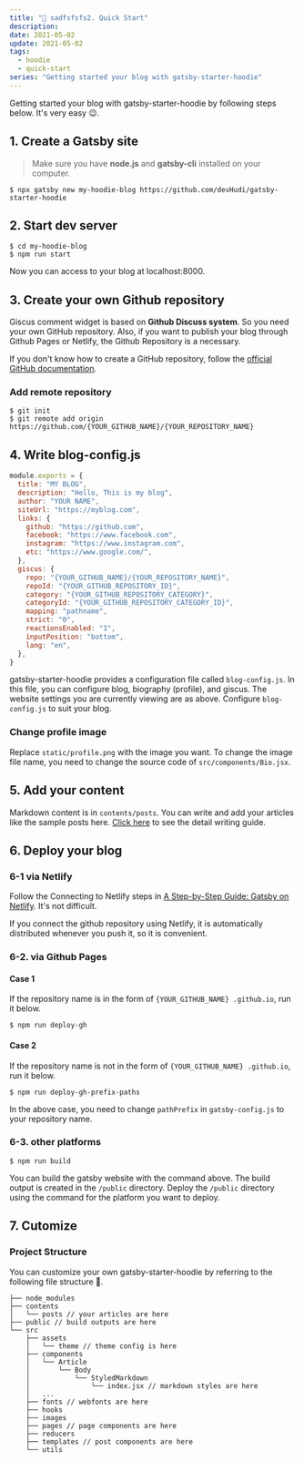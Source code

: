 ```yaml
---
title: "🚀 sadfsfsfs2. Quick Start"
description:
date: 2021-05-02
update: 2021-05-02
tags:
  - hoodie
  - quick-start
series: "Getting started your blog with gatsby-starter-hoodie"
---
```


Getting started your blog with gatsby-starter-hoodie by following steps below. It's very easy 😉.

## 1. Create a Gatsby site

> Make sure you have **node.js** and **gatsby-cli** installed on your computer.

```
$ npx gatsby new my-hoodie-blog https://github.com/devHudi/gatsby-starter-hoodie
```

## 2. Start dev server

```
$ cd my-hoodie-blog
$ npm run start
```

Now you can access to your blog at localhost:8000.

## 3. Create your own Github repository

Giscus comment widget is based on **Github Discuss system**. So you need your own GitHub repository. Also, if you want to publish your blog through Github Pages or Netlify, the Github Repository is a necessary.

If you don't know how to create a GitHub repository, follow the [official GitHub documentation](https://docs.github.com/en/github/getting-started-with-github/create-a-repo).

### Add remote repository

```
$ git init
$ git remote add origin https://github.com/{YOUR_GITHUB_NAME}/{YOUR_REPOSITORY_NAME}
```

## 4. Write blog-config.js

```javascript
module.exports = {
  title: "MY BLOG",
  description: "Hello, This is my blog",
  author: "YOUR NAME",
  siteUrl: "https://myblog.com",
  links: {
    github: "https://github.com",
    facebook: "https://www.facebook.com",
    instagram: "https://www.instagram.com",
    etc: "https://www.google.com/",
  },
  giscus: {
    repo: "{YOUR_GITHUB_NAME}/{YOUR_REPOSITORY_NAME}",
    repoId: "{YOUR_GITHUB_REPOSITORY_ID}",
    category: "{YOUR_GITHUB_REPOSITORY_CATEGORY}",
    categoryId: "{YOUR_GITHUB_REPOSITORY_CATEGORY_ID}",
    mapping: "pathname",
    strict: "0",
    reactionsEnabled: "1",
    inputPosition: "bottom",
    lang: "en",
  },
}
```

gatsby-starter-hoodie provides a configuration file called `blog-config.js`. In this file, you can configure blog, biography (profile), and giscus. The website settings you are currently viewing are as above. Configure `blog-config.js` to suit your blog.

### Change profile image

Replace `static/profile.png` with the image you want. To change the image file name, you need to change the source code of `src/components/Bio.jsx`.

## 5. Add your content

Markdown content is in `contents/posts`. You can write and add your articles like the sample posts here. [Click here](/writing-guide) to see the detail writing guide.

## 6. Deploy your blog

### 6-1 via Netlify

Follow the Connecting to Netlify steps in [A Step-by-Step Guide: Gatsby on Netlify](https://www.netlify.com/blog/2016/02/24/a-step-by-step-guide-gatsby-on-netlify/). It's not difficult.

If you connect the github repository using Netlify, it is automatically distributed whenever you push it, so it is convenient.

### 6-2. via Github Pages

#### Case 1

If the repository name is in the form of `{YOUR_GITHUB_NAME} .github.io`, run it below.

```
$ npm run deploy-gh
```

#### Case 2

If the repository name is not in the form of `{YOUR_GITHUB_NAME} .github.io`, run it below.

```
$ npm run deploy-gh-prefix-paths
```

In the above case, you need to change `pathPrefix` in `gatsby-config.js` to your repository name.

### 6-3. other platforms

```
$ npm run build
```

You can build the gatsby website with the command above. The build output is created in the `/public` directory. Deploy the `/public` directory using the command for the platform you want to deploy.

## 7. Cutomize

### Project Structure

You can customize your own gatsby-starter-hoodie by referring to the following file structure 🙊.

```
├── node_modules
├── contents
│   └── posts // your articles are here
├── public // build outputs are here
└── src
    ├── assets
    │   └── theme // theme config is here
    ├── components
    │   └── Article
    │       └── Body
    │           └── StyledMarkdown
    │               └── index.jsx // markdown styles are here
    │   ...
    ├── fonts // webfonts are here
    ├── hooks
    ├── images
    ├── pages // page components are here
    ├── reducers
    ├── templates // post components are here
    └── utils
```
